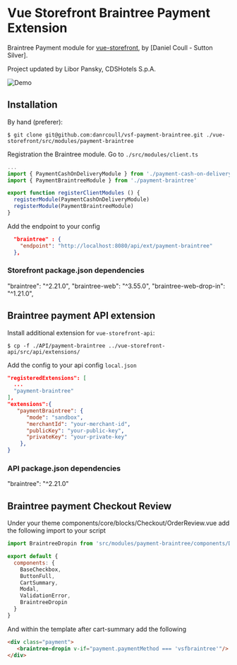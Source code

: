 # Vue Storefront Braintree Payment Extension

Braintree Payment module for [vue-storefront](https://github.com/DivanteLtd/vue-storefront), by [Daniel Coull - Sutton Silver].

Project updated by Libor Pansky, CDSHotels S.p.A.

![Demo](docs/demo.png)

## Installation

By hand (preferer):

```shell
$ git clone git@github.com:danrcoull/vsf-payment-braintree.git ./vue-storefront/src/modules/payment-braintree
```

Registration the Braintree module. Go to `./src/modules/client.ts`

```js
...
import { PaymentCashOnDeliveryModule } from './payment-cash-on-delivery'
import { PaymentBraintreeModule } from './payment-braintree'

export function registerClientModules () {
  registerModule(PaymentCashOnDeliveryModule)
  registerModule(PaymentBraintreeModule)
}
```

Add the endpoint to your config

```json
  "braintree" : {
    "endpoint": "http://localhost:8080/api/ext/payment-braintree"
  },
```

### Storefront package.json dependencies

"braintree": "^2.21.0",
"braintree-web": "^3.55.0",
"braintree-web-drop-in": "^1.21.0",

## Braintree payment API extension

Install additional extension for `vue-storefront-api`:

```shell
$ cp -f ./API/payment-braintree ../vue-storefront-api/src/api/extensions/
```

Add the config to your api config `local.json`

```json
"registeredExtensions": [
  ...
  "payment-braintree"
],
"extensions":{
   "paymentBraintree": {
      "mode": "sandbox",
      "merchantId": "your-merchant-id",
      "publicKey": "your-public-key",
      "privateKey": "your-private-key"
    },
}
```

### API package.json dependencies

"braintree": "^2.21.0"

## Braintree payment Checkout Review

Under your theme components/core/blocks/Checkout/OrderReview.vue add the following import to your script

```js
import BraintreeDropin from 'src/modules/payment-braintree/components/Dropin'

export default {
  components: {
    BaseCheckbox,
    ButtonFull,
    CartSummary,
    Modal,
    ValidationError,
    BraintreeDropin
  }
}  
```

And within the template after cart-summary add the following

```html
<div class="payment">
   <braintree-dropin v-if="payment.paymentMethod === 'vsfbraintree'"/>
</div>
````

